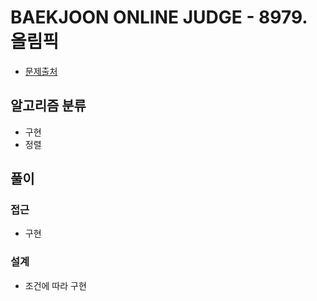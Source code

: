 # BAEKJOON ONLINE JUDGE - 8979. 올림픽

- [문제출처](https://www.acmicpc.net/problem/8979 '8979. 올림픽')

## 알고리즘 분류

- 구현
- 정렬

## 풀이

### 접근

- 구현

### 설계

- 조건에 따라 구현
